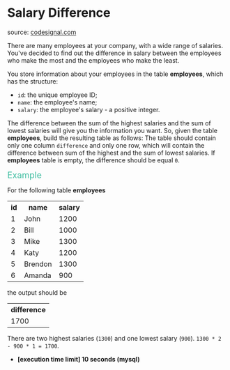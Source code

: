 <h1>Salary Difference</h1>
<p>source: <a href="https://www.codesignal.com/">codesignal.com</a>
<div><p>There are many employees at your company, with a wide range of salaries. You've decided to find out the difference in salary between the employees who make the most and the employees who make the least.</p>
<p>You store information about your employees in the table <strong>employees</strong>, which has the structure:</p>
<ul>
<li><code>id</code>: the unique employee ID;</li>
<li><code>name</code>: the employee's name;</li>
<li><code>salary</code>: the employee's salary - a positive integer.</li>
</ul>
<p>The difference between the sum of the highest salaries and the sum of lowest salaries will give you the information you want. So, given the table <strong>employees</strong>, build the resulting table as follows: The table should contain only one column <code>difference</code> and only one row, which will contain the difference between sum of the highest and the sum of lowest salaries. If <strong>employees</strong> table is empty, the difference should be equal <code>0</code>.</p>
<p><span style="color:#44BFA3;font-size:1.4em">Example</span></p>
<p>For the following table <strong>employees</strong></p>
<table>
  <tbody><tr>
    <th>id</th>
    <th>name</th>
    <th>salary</th>
  </tr>
  <tr>
    <td>1</td>
    <td>John</td>
    <td>1200</td>
  </tr>
  <tr>
    <td>2</td>
    <td>Bill</td>
    <td>1000</td>
  </tr>
  <tr>
    <td>3</td>
    <td>Mike</td>
    <td>1300</td>
  </tr>
  <tr>
    <td>4</td>
    <td>Katy</td>
    <td>1200</td>
  </tr>
  <tr>
    <td>5</td>
    <td>Brendon</td>
    <td>1300</td>
  </tr>
  <tr>
    <td>6</td>
    <td>Amanda</td>
    <td>900</td>
  </tr>
</tbody></table>
<p>the output should be</p>
<table>
<tbody><tr>
<th>difference</th>
</tr>
<tr>
<td>1700</td>
</tr>
</tbody></table>
<p>There are two highest salaries (<code>1300</code>) and one lowest salary (<code>900</code>). <code>1300 * 2 - 900 * 1 = 1700</code>.</p>
<ul>
<li><strong>[execution time limit] 10 seconds (mysql)</strong></li>
</ul>
</div>
